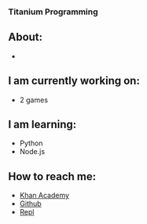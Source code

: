 ### Titanium Programming

<!--
**Titanium-Programming/Titanium-Programming** is a ✨ _special_ ✨ repository because its `README.md` (this file) appears on your GitHub profile.

Here are some ideas to get you started:

- 🔭 I’m currently working on ...
- 🌱 I’m currently learning ...
- 👯 I’m looking to collaborate on ...
- 🤔 I’m looking for help with ...
- 💬 Ask me about ...
- 📫 How to reach me: ...
- 😄 Pronouns: ...
- ⚡ Fun fact: ...-->
## About:
 - 

## I am currently working on:
 - 2 games
 
## I am learning:
 - Python
 - Node.js
 
## How to reach me:
 - [Khan Academy](https://www.khanacademy.org/profile/kaid_50708538864371849001721/)
 - [Github](https://github.com/Titanium-Programming/)
 - [Repl](https://repl.it/@titaniump)
